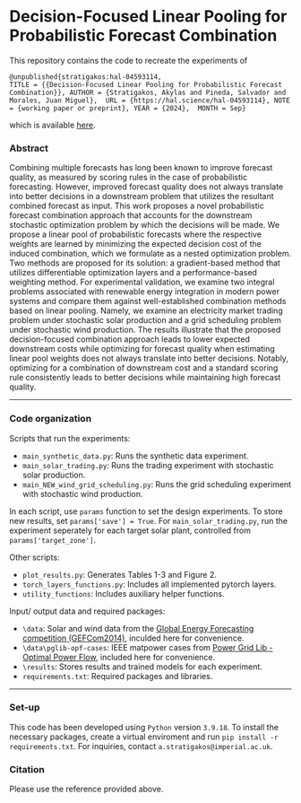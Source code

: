 # Decision-Focused Linear Pooling for Probabilistic Forecast Combination

This repository contains the code to recreate the experiments of

```
@unpublished{stratigakos:hal-04593114,
TITLE = {{Decision-Focused Linear Pooling for Probabilistic Forecast Combination}}, AUTHOR = {Stratigakos, Akylas and Pineda, Salvador and Morales, Juan Miguel},  URL = {https://hal.science/hal-04593114}, NOTE = {working paper or preprint}, YEAR = {2024},  MONTH = Sep}
```

which is available [here](https://hal.science/hal-04593114).

### Abstract

Combining multiple forecasts has long been known to improve forecast quality, as measured by scoring rules in the case of probabilistic forecasting.
However, improved forecast quality does not always translate into better decisions in a downstream problem that utilizes the resultant combined forecast as input.
This work proposes a novel probabilistic forecast combination approach that accounts for the downstream stochastic optimization problem by which the decisions will be made.
We propose a linear pool of probabilistic forecasts where the respective weights are learned by minimizing the expected decision cost of the induced combination,
which we formulate as a nested optimization problem.
Two methods are proposed for its solution:
a gradient-based method that utilizes differentiable optimization layers and a performance-based weighting method.
For experimental validation, we examine two integral problems associated with renewable energy integration in modern power systems and compare them against well-established combination methods based on linear pooling.
Namely, we examine an electricity market trading problem under stochastic solar production
and a grid scheduling problem under stochastic wind production.
The results illustrate that the proposed decision-focused combination approach leads to lower expected downstream costs while optimizing for forecast quality when estimating linear pool weights does not always translate into better decisions.
Notably, optimizing for a combination of downstream cost and a standard scoring rule consistently leads to better decisions while maintaining high forecast quality.

---

### Code organization

Scripts that run the experiments:
- ```main_synthetic_data.py```: Runs the synthetic data experiment.
- ```main_solar_trading.py```: Runs the trading experiment with stochastic solar production.
- ```main_NEW_wind_grid_scheduling.py```: Runs the grid scheduling experiment with stochastic wind production.

In each script, use ```params``` function to set the design experiments.
To store new results, set ```params['save'] = True```.
For ```main_solar_trading.py```, run the experiment seperately for each target solar plant, controlled from ```params['target_zone']```.

Other scripts:
- ```plot_results.py```: Generates Tables 1-3 and Figure 2.
- ```torch_layers_functions.py```: Includes all implemented pytorch layers.
- ```utility_functions```: Includes auxiliary helper functions.

Input/ output data and required packages:
- ```\data```: Solar and wind data from the [Global Energy Forecasting competition (GEFCom2014)](https://www.sciencedirect.com/science/article/pii/S0169207016000133?via=ihub#s000140), inculded here for convenience.
- ```\data\pglib-opf-cases```: IEEE matpower cases from [Power Grid Lib - Optimal Power Flow](https://github.com/power-grid-lib/pglib-opf), included here for convenience.
- ```\results```: Stores results and trained models for each experiment.
- ```requirements.txt```: Required packages and libraries.
---

### Set-up

This code has been developed using ```Python``` version ```3.9.18```. To install the necessary packages, create a virtual enviroment and run ```pip install -r requirements.txt```.
For inquiries, contact ```a.stratigakos@imperial.ac.uk```.

### Citation
Please use the reference provided above.
